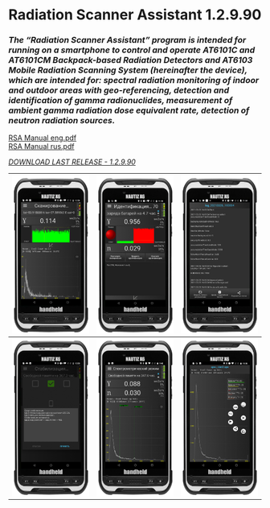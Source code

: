 # Radiation Scanner Assistant 1.2.9.90
### <i>The  “Radiation  Scanner  Assistant”  program  is  intended  for  running  on  a smartphone  to  control  and  operate  AT6101C  and  AT6101CM  Backpack-based Radiation Detectors and AT6103 Mobile Radiation Scanning System (hereinafter the device), which are intended for: spectral  radiation  monitoring  of  indoor  and  outdoor  areas  with  geo-referencing, detection  and  identification  of  gamma  radionuclides,  measurement  of ambient gamma radiation dose equivalent rate, detection of neutron radiation sources.</i>   

[RSA Manual eng.pdf](./RSA-manual/Radiation%20Scanner%20Assistant_eng.pdf)  
[RSA Manual rus.pdf](./RSA-manual/Radiation%20Scanner%20Assistant_rus.pdf)

[<i>DOWNLOAD LAST RELEASE - 1.2.9.90</i>](./RadiationScannerAssistant-v1.2.9.90.apk)

| <img src="rsa_1.png"> | <img src="rsa_2.png"> | <img src="rsa_3.png"> |
|-----------------------|-----------------------|-----------------------|
| <img src="rsa_4.png"> | <img src="rsa_5.png"> | <img src="rsa_6.png"> |



